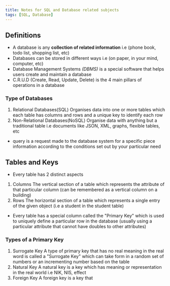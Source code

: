 ```yaml
---
title: Notes for SQL and Database related subjects
tags: [SQL, Database]
---
```


## Definitions

- A database is any **collection of related information** i.e (phone book, todo list, shopping list, etc)
- Databases can be stored in different ways i.e (on paper, in your mind, computer, etc)
- Database Management Systems *(DBMS)* is a special software that helps users create and maintain a database
- C.R.U.D (Create, Read, Update, Delete) is the 4 main pillars of operations in a database

### Type of Databases

1. Relational Databases(SQL)
Organises data into one or more tables which each table has columns and rows and a unique key to identify each row
2. Non-Relational Databases(NoSQL)
Organise data with anything but a traditional table i.e documents like JSON, XML, graphs, flexible tables, etc

- query is a request made to the database system for a specific piece information according to the conditions set out by your particular need

## Tables and Keys

- Every table has 2 distinct aspects

1. Columns
The vertical section of a table which represents the attribute of that particular column (can be remembered as a vertical column on a building)
2. Rows
The horizontal section of a table which represents a single entry of the given object (i.e a student in the student table)

- Every table has a special column called the "Primary Key" which is used to uniquely define a particular row in the database (usually using a particular attribute that cannot have doubles to other attributes)

### Types of a Primary Key

1. Surrogate Key
A type of primary key that has no real meaning in the real word is called a "Surrogate Key" which can take form in a random set of numbers or an incrementing number based on the table
2. Natural Key
A natural key is a key which has meaning or representation in the real world i.e NIK, NIS, effect
3. Foreign Key
A foreign key is a key that
